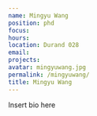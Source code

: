 ```yaml
---
name: Mingyu Wang
position: phd
focus:
hours:
location: Durand 028
email:
projects:
avatar: mingyuwang.jpg
permalink: /mingyuwang/
title: Mingyu Wang 
---
```


Insert bio here